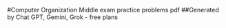 #Computer Organization Middle exam practice problems pdf
##Generated by Chat GPT, Gemini, Grok - free plans
